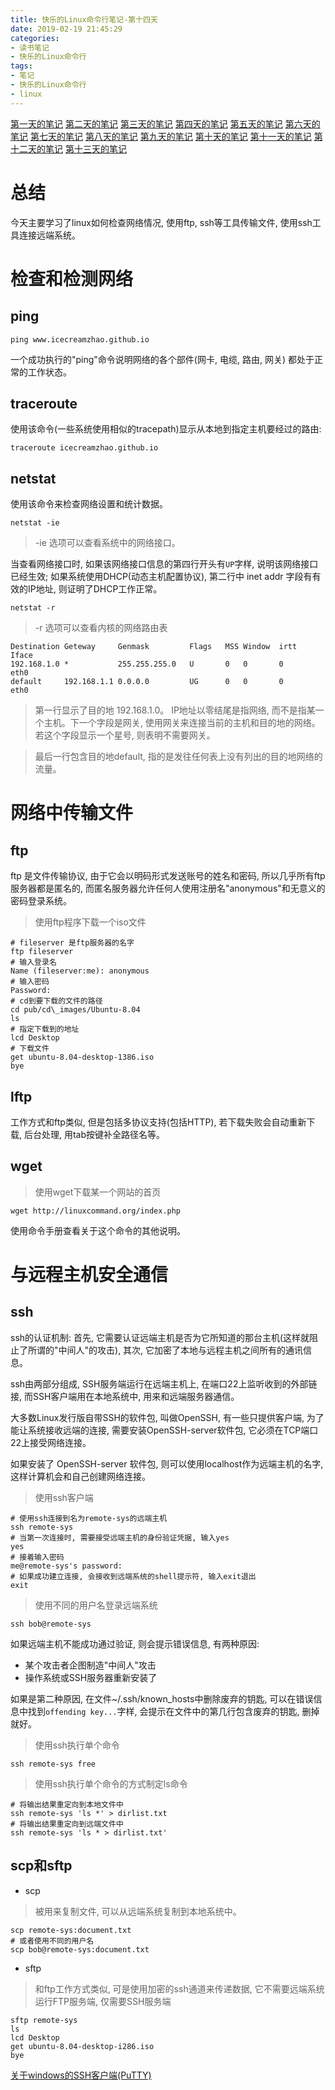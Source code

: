 ```yaml
---
title: 快乐的Linux命令行笔记-第十四天
date: 2019-02-19 21:45:29
categories:
- 读书笔记
- 快乐的Linux命令行
tags:
- 笔记
- 快乐的Linux命令行
- linux
---
```


[第一天的笔记](/linux/The_Linux_Command_Line/The-Linux-Command-Line-read-note-1Day.html)
[第二天的笔记](/linux/The_Linux_Command_Line/The-Linux-Command-Line-read-note-2Day.html)
[第三天的笔记](/linux/The_Linux_Command_Line/The-Linux-Command-Line-read-note-3Day.html)
[第四天的笔记](/linux/The_Linux_Command_Line/The-Linux-Command-Line-read-note-4Day.html)
[第五天的笔记](/linux/The_Linux_Command_Line/The-Linux-Command-Line-read-note-5Day.html)
[第六天的笔记](/linux/The_Linux_Command_Line/The-Linux-Command-Line-read-note-6Day.html)
[第七天的笔记](/linux/The_Linux_Command_Line/The-Linux-Command-Line-read-note-7Day.html)
[第八天的笔记](/linux/The_Linux_Command_Line/The-Linux-Command-Line-read-note-8Day.html)
[第九天的笔记](/linux/The_Linux_Command_Line/The-Linux-Command-Line-read-note-9Day.html)
[第十天的笔记](/linux/The_Linux_Command_Line/The-Linux-Command-Line-read-note-10Day.html)
[第十一天的笔记](/linux/The_Linux_Command_Line/The-Linux-Command-Line-read-note-11Day.html)
[第十二天的笔记](/linux/The_Linux_Command_Line/The-Linux-Command-Line-read-note-12Day.html)
[第十三天的笔记](/linux/The_Linux_Command_Line/The-Linux-Command-Line-read-note-13Day.html)

# 总结
今天主要学习了linux如何检查网络情况, 使用ftp, ssh等工具传输文件, 使用ssh工具连接远端系统。
<!--more-->
# 检查和检测网络

## ping

```shell
ping www.icecreamzhao.github.io
```

一个成功执行的"ping"命令说明网络的各个部件(网卡, 电缆, 路由, 网关) 都处于正常的工作状态。

## traceroute

使用该命令(一些系统使用相似的tracepath)显示从本地到指定主机要经过的路由:

```shell
traceroute icecreamzhao.github.io
```

## netstat

使用该命令来检查网络设置和统计数据。

```shell
netstat -ie
```

> -ie 选项可以查看系统中的网络接口。

当查看网络接口时, 如果该网络接口信息的第四行开头有`UP`字样, 说明该网络接口已经生效; 如果系统使用DHCP(动态主机配置协议), 第二行中 inet addr 字段有有效的IP地址, 则证明了DHCP工作正常。

```shell
netstat -r
```

> -r 选项可以查看内核的网络路由表

    Destination Geteway     Genmask         Flags   MSS Window  irtt    Iface
    192.168.1.0 *           255.255.255.0   U       0   0       0       eth0
    default     192.168.1.1 0.0.0.0         UG      0   0       0       eth0

> 第一行显示了目的地 192.168.1.0。 IP地址以零结尾是指网络, 而不是指某一个主机。下一个字段是网关, 使用网关来连接当前的主机和目的地的网络。若这个字段显示一个星号, 则表明不需要网关。

> 最后一行包含目的地default, 指的是发往任何表上没有列出的目的地网络的流量。

# 网络中传输文件

## ftp

ftp 是文件传输协议, 由于它会以明码形式发送账号的姓名和密码, 所以几乎所有ftp服务器都是匿名的, 而匿名服务器允许任何人使用注册名"anonymous"和无意义的密码登录系统。

> 使用ftp程序下载一个iso文件

```shell
# fileserver 是ftp服务器的名字
ftp fileserver
# 输入登录名
Name (fileserver:me): anonymous
# 输入密码
Password:
# cd到要下载的文件的路径
cd pub/cd\_images/Ubuntu-8.04
ls
# 指定下载到的地址
lcd Desktop
# 下载文件
get ubuntu-8.04-desktop-1386.iso
bye
```

## lftp

工作方式和ftp类似, 但是包括多协议支持(包括HTTP), 若下载失败会自动重新下载, 后台处理, 用tab按键补全路径名等。

## wget

> 使用wget下载某一个网站的首页

```shell
wget http://linuxcommand.org/index.php
```

使用命令手册查看关于这个命令的其他说明。

# 与远程主机安全通信

## ssh

ssh的认证机制: 首先, 它需要认证远端主机是否为它所知道的那台主机(这样就阻止了所谓的"中间人"的攻击), 其次, 它加密了本地与远程主机之间所有的通讯信息。

ssh由两部分组成, SSH服务端运行在远端主机上, 在端口22上监听收到的外部链接, 而SSH客户端用在本地系统中, 用来和远端服务器通信。

大多数Linux发行版自带SSH的软件包, 叫做OpenSSH, 有一些只提供客户端, 为了能让系统接收远端的连接, 需要安装OpenSSH-server软件包, 它必须在TCP端口22上接受网络连接。

如果安装了 OpenSSH-server 软件包, 则可以使用localhost作为远端主机的名字, 这样计算机会和自己创建网络连接。

> 使用ssh客户端

```shell
# 使用ssh连接到名为remote-sys的远端主机
ssh remote-sys
# 当第一次连接时, 需要接受远端主机的身份验证凭据, 输入yes
yes
# 接着输入密码
me@remote-sys's password:
# 如果成功建立连接, 会接收到远端系统的shell提示符, 输入exit退出
exit
```

> 使用不同的用户名登录远端系统

```shell
ssh bob@remote-sys
```

如果远端主机不能成功通过验证, 则会提示错误信息, 有两种原因:

* 某个攻击者企图制造"中间人"攻击
* 操作系统或SSH服务器重新安装了

如果是第二种原因, 在文件~/.ssh/known_hosts中删除废弃的钥匙, 可以在错误信息中找到`offending key...`字样, 会提示在文件中的第几行包含废弃的钥匙, 删掉就好。

> 使用ssh执行单个命令

```shell
ssh remote-sys free
```

> 使用ssh执行单个命令的方式制定ls命令

```shell
# 将输出结果重定向到本地文件中
ssh remote-sys 'ls *' > dirlist.txt
# 将输出结果重定向到远端文件中
ssh remote-sys 'ls * > dirlist.txt'
```

## scp和sftp

* scp

> 被用来复制文件, 可以从远端系统复制到本地系统中。

```shell
scp remote-sys:document.txt
# 或者使用不同的用户名
scp bob@remote-sys:document.txt
```

* sftp

> 和ftp工作方式类似, 可是使用加密的ssh通道来传递数据, 它不需要远端系统运行FTP服务端, 仅需要SSH服务端

```shell
sftp remote-sys
ls
lcd Desktop
get ubuntu-8.04-desktop-i286.iso
bye
```

[关于windows的SSH客户端(PuTTY)](http://www.chiark.greenend.org.uk/~sgtatham/putty/)
